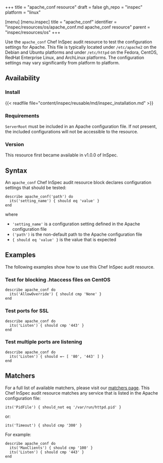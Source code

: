 +++
title = "apache_conf resource"
draft = false
gh_repo = "inspec"
platform = "linux"

[menu]
  [menu.inspec]
    title = "apache_conf"
    identifier = "inspec/resources/os/apache_conf.md apache_conf resource"
    parent = "inspec/resources/os"
+++

Use the `apache_conf` Chef InSpec audit resource to test the configuration settings for Apache. This file is typically located under `/etc/apache2` on the Debian and Ubuntu platforms and under `/etc/httpd` on the Fedora, CentOS, RedHat Enterprise Linux, and ArchLinux platforms. The configuration settings may vary significantly from platform to platform.

## Availability

### Install

{{< readfile file="content/inspec/reusable/md/inspec_installation.md" >}}

### Requirements

`ServerRoot` must be included in an Apache configuration file. If not present, the included configurations will not be accessible to the resource.

### Version

This resource first became available in v1.0.0 of InSpec.

## Syntax

An `apache_conf` Chef InSpec audit resource block declares configuration settings that should be tested:

    describe apache_conf('path') do
      its('setting_name') { should eq 'value' }
    end

where

- `'setting_name'` is a configuration setting defined in the Apache configuration file
- `('path')` is the non-default path to the Apache configuration file
- `{ should eq 'value' }` is the value that is expected

## Examples

The following examples show how to use this Chef InSpec audit resource.

### Test for blocking .htaccess files on CentOS

    describe apache_conf do
      its('AllowOverride') { should cmp 'None' }
    end

### Test ports for SSL

    describe apache_conf do
      its('Listen') { should cmp '443' }
    end

### Test multiple ports are listening

    describe apache_conf do
      its('Listen') { should =~ [ '80', '443' ] }
    end

## Matchers

For a full list of available matchers, please visit our [matchers page](/inspec/matchers/).
This Chef InSpec audit resource matches any service that is listed in the Apache configuration file:

    its('PidFile') { should_not eq '/var/run/httpd.pid' }

or:

    its('Timeout') { should cmp '300' }

For example:

    describe apache_conf do
      its('MaxClients') { should cmp '100' }
      its('Listen') { should cmp '443' }
    end
